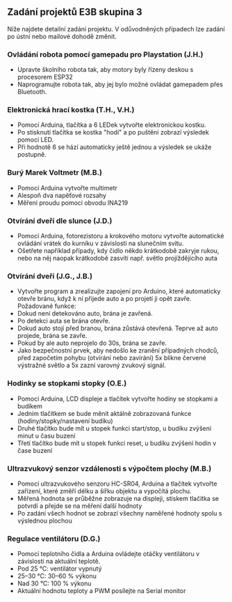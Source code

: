 ## Zadání projektů E3B skupina 3

Níže najdete detailní zadání projektu. V odůvodněných případech lze zadání po ústní nebo mailové dohodě změnit.


### Ovládání robota pomocí gamepadu pro Playstation (J.H.)
 - Upravte školního robota tak, aby motory byly řízeny deskou s procesorem ESP32
 - Naprogramujte robota tak, aby jej bylo možné ovládat gamepadem přes Bluetooth.


### Elektronická hrací kostka (T.H., V.H.)
- Pomocí Arduina, tlačítka a 6 LEDek vytvořte elektronickou kostku.
- Po stisknutí tlačítka se kostka "hodí" a po puštění zobrazí výsledek pomocí LED.
- Při hodnotě 6 se hází automaticky ještě jednou a výsledek se ukáže postupně.


### Burý	Marek	Voltmetr (M.B.)
- Pomocí Arduina vytvořte multimetr
- Alespoň dva napěťové rozsahy
- Měření proudu pomocí obvodu INA219


### Otvírání dveří dle slunce (J.D.)
- Pomocí Arduina, fotorezistoru a krokového motoru vytvořte automatické ovládání vrátek do kurníku v závislosti na slunečním svitu.
- Ošetřete například případy, kdy čidlo někdo krátkodobě zakryje rukou, nebo na něj naopak krátkodobě zasvítí např. světlo projíždějícího auta


### Otvírání dveří (J.G., J.B.)
- Vytvořte program a zrealizujte zapojení pro Arduino, které automaticky otevře bránu, když k ní přijede auto a po projetí ji opět zavře. Požadované funkce:
- Dokud není detekováno auto, brána je zavřená.
- Po detekci auta se brána otevře.
- Dokud auto stojí před branou, brána zůstává otevřená. Teprve až auto projede, brána se zavře.
- Pokud by ale auto neprojelo do 30s, brána se zavře.
- Jako bezpečnostní prvek, aby nedošlo ke zranění případných chodců, před započetím pohybu (otvírání nebo zavírání) 5x blikne červené výstražné světlo a 5x zazní varovný zvukový signál.


### Hodinky se stopkami stopky (O.E.)
- Pomocí Arduina, LCD displeje a tlačítek vytvořte hodiny se stopkami a budíkem
- Jedním tlačítkem se bude měnit aktálně zobrazovaná funkce (hodiny/stopky/nastavení budíku)
- Druhé tlačítko bude mít u stopek funkci start/stop, u budíku zvýšení minut u času buzení
- Třetí tlačítko bude mít u stopek funkci reset, u budíku zvýšení hodin v čase buzení


### Ultrazvukový senzor vzdálenosti s výpočtem plochy (M.B.)
- Pomocí ultrazvukového senzoru HC-SR04, Arduina a tlačítek vytvořte zařízení, které změří délku a šířku objektu a vypočítá plochu.
- Měřená hodnota se průběžne zobrazuje na displeji, stiskem tlačítka se potvrdí a přejde se na měření další hodnoty
- Po zadání všech hodnot se zobrazí všechny naměřené hodnoty spolu s výslednou plochou


### Regulace ventilátoru (D.G.)
- Pomocí teplotního čidla a Arduina ovládejte otáčky ventilátoru v závislosti na aktuální teplotě.
- Pod 25 °C: ventilátor vypnutý
- 25–30 °C: 30–60 % výkonu
- Nad 30 °C: 100 % výkonu
- Aktuální hodnotu teploty a PWM posílejte na Serial monitor
